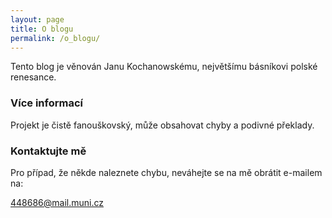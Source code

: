 ```yaml
---
layout: page
title: O blogu
permalink: /o_blogu/
---
```


Tento blog je věnován Janu Kochanowskému, největšímu básníkovi polské renesance.

### Více informací

Projekt je čistě fanouškovský, může obsahovat chyby a podivné překlady. 

### Kontaktujte mě

Pro případ, že někde naleznete chybu, neváhejte se na mě obrátit e-mailem na:

[448686@mail.muni.cz](448686@mail.muni.cz)
